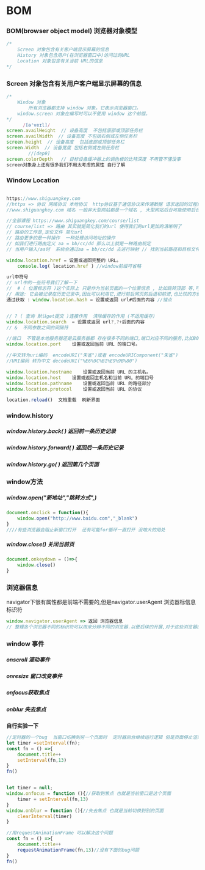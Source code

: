 #     BOM

### BOM(browser object model) 浏览器对象模型

```js
/*
	Screen 对象包含有关客户端显示屏幕的信息
	History 对象包含用户(在浏览器窗口中)访问过的URL
	Location 对象包含有关当前 URL的信息
*/
```

### Screen 对象包含有关用户客户端显示屏幕的信息

```js
/*
	Window 对象
		所有浏览器都支持 window 对象。它表示浏览器窗口。
	window.screen 对象在编写时可以不使用 window 这个前缀。
*/
	  /[ə'veɪl]/
screen.availHeight  // 设备高度  不包括底部或顶部任务栏
screen.availWidth  // 设备宽度 不包括右侧或左侧任务栏
screen.height  // 设备高度  包括底部或顶部任务栏
screen.Width  // 设备宽度 包括右侧或左侧任务栏
		//[depθ]
screen.colorDepth   // 目标设备缓冲器上的调色板的比特深度 不用管不懂没事
screen对象身上还有很多我们不用太考虑的属性 自行了解
```

### Window Location

```js

https://www.shiguangkey.com
//https => 协议 网络协议 本地协议  http协议基于通信协议来传递数据 请求返回的过程由它完成.
//www.shiguangkey.com 域名 一般非大型网站都是一个域名 , 大型网站后台可能使用后台的微服务框架 =>多域名

//全部课程 https://www.shiguangkey.com/course/list
// course/list => 路由 其实就是简化我们的url 使得我们的url更加的清晰明了
// 路由的工作是,定位文件 简化url 
// 路由更多的是一种操作  一种处理访问地址的操作
// 如我们进行路由定义 aa = bb/cc/dd 那么以上就是一种路由规定 
// 当用户输入/aa时  系统会通过aa = bb/cc/dd 去进行映射 // 找到当前路径和目标文件“对应”的关系 

window.location.href = 设置或返回完整的 URL。
	console.log( location.href ) //window前缀可省略 

url中符号
// url中的一些符号我们了解一下 
//  # ( 位置标志符 )这个实际上 只是作为当前页面的一个位置信息 , 比如跳转顶部 等,可以如此设计,但是#后面的任何字符 是不会传输去服务器的,并且 也不会导致当前页面的刷新. 不需要重新请求html网页  并且谷歌的网络蜘蛛会忽视url的# 部分 ;但是在谷歌中,如果你希望动态生成的内容被浏览器抓取,可以使用#!
// 用途: 它会被记录在历史记录中,因此可以利用它,进行前后网页的后退和前进,也比较的方便 也可用于锚点等操作 
通过获取 : window.location.hash	= 设置或返回 url#后面的内容 //锚点 


// ? ( 查询 默认get提交 )连接作用  清除缓存的作用 (不适用缓存)
window.location.search	= 设置或返回 url?,?+后面的内容
// &  不同参数之间的间隔符 

//端口  不管是本地服务器还是云服务器都 存在很多不同的端口,端口对应不同的服务,比如80端口是用于网页浏览,购买云的服务器如果不开80端口就没法打开网站,比如5500端口是对外开放端口,很多端口是不对外开放的. 我们上传网页时,不同的服务不同的数据请求,都要通过不同的端口获取,而上传后,端口只对管理员开放,外界不能访问.
window.location.port	设置或返回当前 URL 的端口号。

//中文转为uri编码  encodeURI("朱雀")或者 encodeURIComponent("朱雀")
//URI编码 转为中文 decodeURI("%E6%9C%B1%E9%9B%80")

window.location.hostname	设置或返回当前 URL 的主机名。
window.location.host	设置或返回主机名和当前 URL 的端口号
window.location.pathname	设置或返回当前 URL 的路径部分
window.location.protocol	设置或返回当前 URL 的协议

location.reload()  文档重载  刷新界面
```

### window.history

##### window.history.back( ) 返回前一条历史记录 

##### window.history.forward( ) 返回后一条历史记录

##### window.history.go( ) 返回第几个页面

### window方法

##### window.open("新地址","跳转方式",)

```js
document.onclick = function(){
	window.open("http://www.baidu.com","_blank")
}
////有些浏览器会阻止新窗口打开  还有可能for循环一直打开 没啥大的用处
```

#####  window.close() 关闭当前页

```js
document.onkeydown = ()=>{
    window.close()
}
```

### 浏览器信息

navigator下很有属性都是前端不需要的,但是navigator.userAgent 浏览器标信息标识符 

```js
window.navigator.userAgent => 返回 浏览器信息
// 整理各个浏览器不同的标识符可以用来分辨不同的浏览器.以便后续的开展,对于这些浏览器的细微差别,只需要使用前人整理出来的即可 (因为浏览器实在是太多了,自己整理压根行不通的!)
```

### window 事件

##### onscroll 滚动事件

##### onresize 窗口改变事件

##### onfocus获取焦点

##### onblur 失去焦点

**自行实验一下**

```js
//定时器的一个bug  当窗口切换到另一个页面时  定时器后台继续运行逻辑 但是页面停止渲染 过一会点回来 可能会报错 页面停滞  
let timer =setInterval(fn);
const fn = () =>{
    document.title++
    setInterval(fn,13)
}
fn()  


let timer = null;
window.onfocus = function (){//获取到焦点 也就是当前窗口是这个页面
	timer = setInterval(fn,13)
}
window.onblur = function (){//失去焦点 也就是当前切换到别的页面
	clearInterval(timer)
}

//用requestAnimationFrame 可以解决这个问题
const fn = () =>{
    document.title++
    requestAnimationFrame(fn,13)//没有下面的bug问题
}
fn()
```

